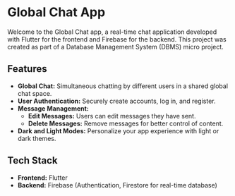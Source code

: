 # Global Chat App

Welcome to the Global Chat app, a real-time chat application developed with Flutter for the frontend and Firebase for the backend. This project was created as part of a Database Management System (DBMS) micro project.

## Features

- **Global Chat:** Simultaneous chatting by different users in a shared global chat space.
- **User Authentication:** Securely create accounts, log in, and register.
- **Message Management:**
  - **Edit Messages:** Users can edit messages they have sent.
  - **Delete Messages:** Remove messages for better control of content.
- **Dark and Light Modes:** Personalize your app experience with light or dark themes.

## Tech Stack

- **Frontend:** Flutter
- **Backend:** Firebase (Authentication, Firestore for real-time database)
